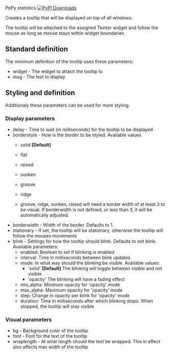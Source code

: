 PePy statistics 
[![PyPI Downloads](https://static.pepy.tech/badge/alwaysontop-tooltip)](https://pepy.tech/projects/alwaysontop-tooltip)

Creates a tooltip that will be displayed on top of all windows.

The tooltip will be attached to the assigned Tkinter widget and follow the mouse as long as mouse stays within widget boundaries.

## Standard definition

The minimum definition of the tooltip uses these parameters:
  * widget - The widget to attach the tooltip to
  * msg - The text to display

## Styling and definition

Additionaly these parameters can be used for more styling.

### Display parameters
  * delay - Time to wait (in milliseconds) for the tooltip to be displayed
  * borderstyle - How is the border to be styled. Available values
    * solid **[Default]**
    * flat
    * raised
    * sunken
    * groove
    * ridge

    * groove, ridge, sunken, raised will need a border width of at least 3 to be visual. If borderwidth is not defined, or less than 3, it will be automatically adjusted.
  * borderwidth - Width of the border. Defaults to 1.
  * stationary - If set, the tooltip will be stationary, otherwise the tooltip will follow the mouses movements
  * blink - Settings for how the tooltip should blink. Defaults to not blink. Available parameters:
    * enabled: Boolean to set if blinking is enabled
    * interval: Time in milliseconds between blink updates
    * mode: In what way should the blinking be visible. Available values:
        * 'solid' **[Default]** The blinking will toggle between visible and not visible
        * 'opacity' The blinking will have a fading effect
    * min_alpha: Minimum opacity for 'opacity' mode
    * max_alpha: Maximum opacity for 'opacity' mode
    * step: Change in opacity per blink for 'opacity' mode
    * duration: Time in milliseconds after which blinking stops. When stopped, the tooltip will stay visible

### Visual parameters
  * bg - Background color of the tooltip
  * font - Font for the text of the tooltip
  * wraplength - At what length should the text be wrapped. This in effect also affects max width of the tooltip
